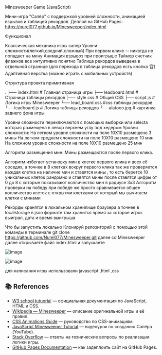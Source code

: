 Minesweeper Game (JavaScript)

Мини-игра "Сапёр" с поддержкой уровней сложности, анимацией взрывов и таблицей рекордов.
Деплой на GitHub Pages: https://nurel077.github.io/Minesweeper/index.html


Функционал

Классическая механика игры сапер
Уровни сложности(легкий,средний,сложный)
При первом клике  -- никогда не попадает на мину
Анимация взрывоз при проигрыше
Таймер счетчик флажков все интуитивно понятно
Таблица рекордов выведена в отдельной странице (для перехода в таблица рекордов есть кнопка 🏆)
Адаптивная верстка (можно играть с мобильных устройств)


Структура проекта примитивная

.
├── index.html             # Главная страница игры
├── leadboard.html       # Страница таблицы рекордов
├── style.css              # Общий CSS
├── script.js              # Логика игры Minesweeper
└── lead_board.css         #css таблицы рекордов
└──leadboard.js            # Логика таблицы рекордов
└──alatooo.jpg             # картинка заднего фона игры


Уровни сложности переключаются с помощью выборки или selecta которая размещена в левор верхнем углу под хедером
Уровни сложности:
На легком уровне сложности на поле 10X10 размещено 3 мины
На легком среднем сложности на поле 10X10 размещено 10 мин
На сложном уровне сложности на поле 10X10 размещено 25 мин


Алгоритм размещения мин:
Мины размещаются после первого клика.

Алгоритм избегает установку мин в клетке первого клика и всех её соседях, а точнее в 8 клетках вокруг первого клика так же проверяется каждая клетка на наличие мин и ставятся мины , то есть беретсе 10 уникальных клеток рандомно и ставятся мины после ставятся цифры от 0 до 8 с которые показывают колличество мин в радиусе 3x3
Алгоритм проверки на победу
при победе же просто сравнивается общее колличество клеток с открытми клетками от который мы вычитаем клетки с минами 



Рекорды хранятся в локальном хранилище браузера а точнее в localstorage  в json формате 
там хранится время за которое игрок выиграл, дата и время выигрыша


Что бы запустить локально 
Клонируй репозиторий 
с помощью этой команды в терминале 
git clone https://github.com/Nurel077/Minesweeper.git
далее
cd Minesweeper
далее открываете файл index.html и запускаете

![image](https://github.com/user-attachments/assets/50531381-3704-42e2-8036-d3b525ae058c)

![image](https://github.com/user-attachments/assets/ec3669ba-24ac-428f-935a-6ee926a08876)

для написания игры использовали javascript ,html ,css


## 📚 References

- [W3 school tutuorial](https://www.w3schools.com/js/DEFAULT.asp) — официальная документация по JavaScript, HTML и CSS.
- [Wikipedia — Minesweeper](https://en.wikipedia.org/wiki/Minesweeper_(video_game)) — описание оригинальной игры и её правил.
- [CSS Animations Guide](https://css-tricks.com/almanac/properties/a/animation/) — руководство по CSS-анимациям.
- [JavaScript Minesweeper Tutorial](https://www.youtube.com/watch?v=1y_yWxuApkw&t=27s) — видеоурок по созданию Сапёра (YouTube).
- [Stack Overflow](https://stackoverflow.com/) — ответы на технические вопросы по реализации логики игры.
- [GitHub Pages Documentation](https://docs.github.com/en/pages) — как задеплоить сайт на GitHub Pages.

































